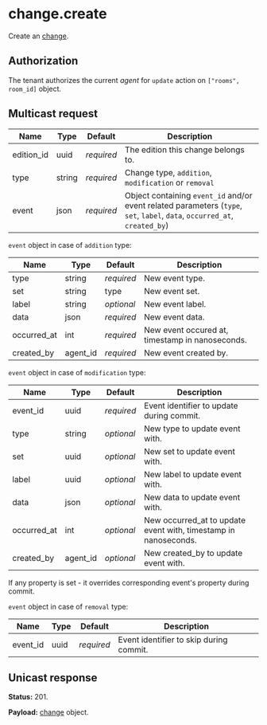 # change.create

Create an [change](../change.md#change).

## Authorization

The tenant authorizes the current _agent_ for `update` action on `["rooms", room_id]` object.

## Multicast request

Name        | Type     | Default    | Description
----------- | -------- | ---------- | ------------------------------------------------------------
edition_id  | uuid     | _required_ | The edition this change belongs to.
type        | string   | _required_ | Change type, `addition`, `modification` or `removal`
event       | json     | _required_ | Object containing `event_id` and/or event related parameters (`type`, `set`, `label`, `data`, `occurred_at`, `created_by`)

`event` object in case of `addition` type:

Name            | Type         | Default    | Description
--------------- | ------------ | ---------- | ---------------------------------
type            | string       | _required_ | New event type.
set             | string       |       type | New event set.
label           | string       | _optional_ | New event label.
data            | json         | _required_ | New event data.
occurred_at     | int          | _required_ | New event occured at, timestamp in nanoseconds.
created_by      | agent_id     | _required_ | New event created by.

`event` object in case of `modification` type:

Name            | Type         | Default    | Description
--------------- | ------------ | ---------- | ---------------------------------
event_id        | uuid         | _required_ | Event identifier to update during commit.
type            | string       | _optional_ | New type to update event with.
set             | uuid         | _optional_ | New set to update event with.
label           | uuid         | _optional_ | New label to update event with.
data            | json         | _optional_ | New data to update event with.
occurred_at     | int          | _optional_ | New occurred_at to update event with, timestamp in nanoseconds.
created_by      | agent_id     | _optional_ | New created_by to update event with.

If any property is set - it overrides corresponding event's property during commit.

`event` object in case of `removal` type:

Name            | Type         | Default    | Description
--------------- | ------------ | ---------- | ---------------------------------
event_id        | uuid         | _required_ | Event identifier to skip during commit.


## Unicast response

**Status:** 201.

**Payload:** [change](../change.md#change) object.
